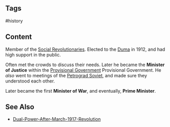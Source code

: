 ---
---

## Tags

#history

## Content

Member of the [Social Revolutionaries](1900-Russian-Opposition-Socialist-Revolutionaries). Elected to the [Duma](1905-Russian-Duma) in 1912, and had high support in the public.

Often met the crowds to discuss their needs. Later he became the **Minister of Justice** within the [Provisional Government](Russian-Provisional-Government) Provisional Government. He _also_ went to meetings of the [Petrograd Soviet](Petrograd-Soviet), and made sure they understood each other.

Later became the first **Minister of War**, and eventually, **Prime Minister**.

## See Also

- [Dual-Power-After-March-1917-Revolution](Dual-Power-After-March-1917-Revolution)
